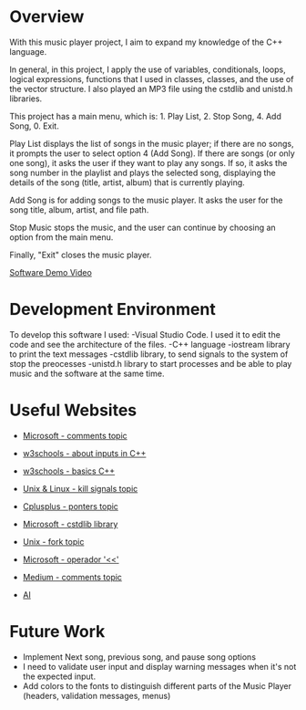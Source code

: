# Overview

With this music player project, I aim to expand my knowledge of the C++ language.

In general, in this project, I apply the use of variables, conditionals, loops, logical expressions, functions that I used in classes, classes, and the use of the vector structure. I also played an MP3 file using the cstdlib and unistd.h libraries.

This project has a main menu, which is: 1. Play List, 2. Stop Song, 4. Add Song, 0. Exit.

Play List displays the list of songs in the music player; if there are no songs, it prompts the user to select option 4 (Add Song). If there are songs (or only one song), it asks the user if they want to play any songs. If so, it asks the song number in the playlist and plays the selected song, displaying the details of the song (title, artist, album) that is currently playing.

Add Song is for adding songs to the music player. It asks the user for the song title, album, artist, and file path.

Stop Music stops the music, and the user can continue by choosing an option from the main menu.

Finally, "Exit" closes the music player.

[Software Demo Video](https://www.youtube.com/watch?v=TyHzKJyIWic)

# Development Environment

To develop this software I used:
-Visual Studio Code. I used it to edit the code and see the architecture of the files.
-C++ language
-iostream library to print the text messages
-cstdlib library, to send signals to the system of stop the preocesses
-unistd.h library to start processes and be able to play music and the software at the same time.

# Useful Websites

- [Microsoft - comments topic](https://learn.microsoft.com/es-es/cpp/cpp/comments-cpp?view=msvc-170)
- [w3schools - about inputs in C++](https://www.w3schools.com/cpp/showcpp.asp?filename=demo_user_input2)
- [w3schools - basics C++](https://www.w3schools.com/cpp)
- [Unix & Linux - kill signals topic](https://unix.stackexchange.com/questions/377191/why-are-we-using-kill-9-always)
- [Cplusplus - ponters topic](https://cplusplus.com/doc/tutorial/pointers/)
- [Microsoft - cstdlib library](https://learn.microsoft.com/es-es/cpp/standard-library/cstdlib?view=msvc-170)
- [Unix - fork topic](https://pubs.opengroup.org/onlinepubs/7908799/xsh/fork.html)
- [Microsoft - operador '<<'](https://learn.microsoft.com/es-es/cpp/standard-library/overloading-the-output-operator-for-your-own-classes?view=msvc-170)
- [Medium - comments topic](https://medium.com/@vimalathasvithusan/demystifying-the-unistd-h-header-file-in-c-programming-9c57342e294d)

- [AI](https://chatgpt.com/)


# Future Work

- Implement Next song, previous song, and pause song options
- I need to validate user input and display warning messages when it's not the expected input.
- Add colors to the fonts to distinguish different parts of the Music Player (headers, validation messages, menus)

